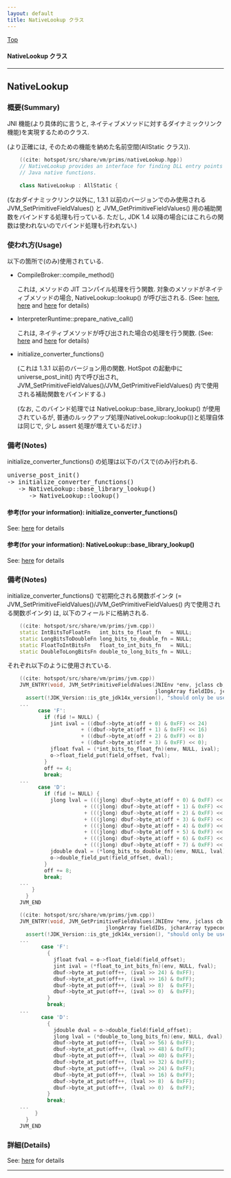 ```yaml
---
layout: default
title: NativeLookup クラス 
---
```

[Top](../index.html)

#### NativeLookup クラス 



---
## <a name="nonSM9tSBB" id="nonSM9tSBB">NativeLookup</a>

### 概要(Summary)
JNI 機能(より具体的に言うと, ネイティブメソッドに対するダイナミックリンク機能)を実現するためのクラス.

(より正確には, そのための機能を納めた名前空間(AllStatic クラス)).


```cpp
    ((cite: hotspot/src/share/vm/prims/nativeLookup.hpp))
    // NativeLookup provides an interface for finding DLL entry points for
    // Java native functions.
    
    class NativeLookup : AllStatic {
```

(なおダイナミックリンク以外に,
 1.3.1 以前のバージョンでのみ使用される JVM_SetPrimitiveFieldValues() と JVM_GetPrimitiveFieldValues()
 用の補助関数をバインドする処理も行っている.
 ただし, JDK 1.4 以降の場合にはこれらの関数は使われないのでバインド処理も行われない.)

### 使われ方(Usage)
以下の箇所で(のみ)使用されている.

* CompileBroker::compile_method()

  これは, メソッドの JIT コンパイル処理を行う関数.
  対象のメソッドがネイティブメソッドの場合, NativeLookup::lookup() が呼び出される.
  (See: [here](no3718SNC.html), [here](no293548G.html) and [here](no3059err.html) for details)

* InterpreterRuntime::prepare_native_call()

  これは, ネイティブメソッドが呼び出された場合の処理を行う関数. (See: [here](no3059asZ.html) and [here](no3059err.html) for details)

* initialize_converter_functions()

  (これは 1.3.1 以前のバージョン用の関数.
   HotSpot の起動中に universe_post_init() 内で呼び出され,
   JVM_SetPrimitiveFieldValues()/JVM_GetPrimitiveFieldValues() 内で使用される補助関数をバインドする.)

  (なお, このバインド処理では NativeLookup::base_library_lookup() が使用されているが,
   普通のルックアップ処理(NativeLookup::lookup())と処理自体は同じで, 少し assert 処理が増えているだけ.)

### 備考(Notes)
initialize_converter_functions() の処理は以下のパスで(のみ)行われる.

<div class="flow-abst"><pre>
universe_post_init()
-&gt; initialize_converter_functions()
   -&gt; NativeLookup::base_library_lookup()
      -&gt; NativeLookup::lookup()
</pre></div>

#### 参考(for your information): initialize_converter_functions()
See: [here](no17119For.html) for details
#### 参考(for your information): NativeLookup::base_library_lookup()
See: [here](no17119WSe.html) for details

### 備考(Notes)
initialize_converter_functions() で初期化される関数ポインタ
(= JVM_SetPrimitiveFieldValues()/JVM_GetPrimitiveFieldValues() 内で使用される関数ポインタ) は, 
以下のフィールドに格納される.


```cpp
    ((cite: hotspot/src/share/vm/prims/jvm.cpp))
    static IntBitsToFloatFn   int_bits_to_float_fn   = NULL;
    static LongBitsToDoubleFn long_bits_to_double_fn = NULL;
    static FloatToIntBitsFn   float_to_int_bits_fn   = NULL;
    static DoubleToLongBitsFn double_to_long_bits_fn = NULL;
```

それぞれ以下のように使用されている.


```cpp
    ((cite: hotspot/src/share/vm/prims/jvm.cpp))
    JVM_ENTRY(void, JVM_SetPrimitiveFieldValues(JNIEnv *env, jclass cb, jobject obj,
                                                jlongArray fieldIDs, jcharArray typecodes, jbyteArray data))
      assert(!JDK_Version::is_gte_jdk14x_version(), "should only be used in 1.3.1 and earlier");
    ...
          case 'F':
            if (fid != NULL) {
              jint ival = ((dbuf->byte_at(off + 0) & 0xFF) << 24)
                        + ((dbuf->byte_at(off + 1) & 0xFF) << 16)
                        + ((dbuf->byte_at(off + 2) & 0xFF) << 8)
                        + ((dbuf->byte_at(off + 3) & 0xFF) << 0);
              jfloat fval = (*int_bits_to_float_fn)(env, NULL, ival);
              o->float_field_put(field_offset, fval);
            }
            off += 4;
            break;
    ...
          case 'D':
            if (fid != NULL) {
              jlong lval = (((jlong) dbuf->byte_at(off + 0) & 0xFF) << 56)
                         + (((jlong) dbuf->byte_at(off + 1) & 0xFF) << 48)
                         + (((jlong) dbuf->byte_at(off + 2) & 0xFF) << 40)
                         + (((jlong) dbuf->byte_at(off + 3) & 0xFF) << 32)
                         + (((jlong) dbuf->byte_at(off + 4) & 0xFF) << 24)
                         + (((jlong) dbuf->byte_at(off + 5) & 0xFF) << 16)
                         + (((jlong) dbuf->byte_at(off + 6) & 0xFF) << 8)
                         + (((jlong) dbuf->byte_at(off + 7) & 0xFF) << 0);
              jdouble dval = (*long_bits_to_double_fn)(env, NULL, lval);
              o->double_field_put(field_offset, dval);
            }
            off += 8;
            break;
    ...
        }
      }
    JVM_END
```


```cpp
    ((cite: hotspot/src/share/vm/prims/jvm.cpp))
    JVM_ENTRY(void, JVM_GetPrimitiveFieldValues(JNIEnv *env, jclass cb, jobject obj,
                                jlongArray fieldIDs, jcharArray typecodes, jbyteArray data))
      assert(!JDK_Version::is_gte_jdk14x_version(), "should only be used in 1.3.1 and earlier");
    ...
           case 'F':
             {
               jfloat fval = o->float_field(field_offset);
               jint ival = (*float_to_int_bits_fn)(env, NULL, fval);
               dbuf->byte_at_put(off++, (ival >> 24) & 0xFF);
               dbuf->byte_at_put(off++, (ival >> 16) & 0xFF);
               dbuf->byte_at_put(off++, (ival >> 8)  & 0xFF);
               dbuf->byte_at_put(off++, (ival >> 0)  & 0xFF);
             }
             break;
    ...
           case 'D':
             {
               jdouble dval = o->double_field(field_offset);
               jlong lval = (*double_to_long_bits_fn)(env, NULL, dval);
               dbuf->byte_at_put(off++, (lval >> 56) & 0xFF);
               dbuf->byte_at_put(off++, (lval >> 48) & 0xFF);
               dbuf->byte_at_put(off++, (lval >> 40) & 0xFF);
               dbuf->byte_at_put(off++, (lval >> 32) & 0xFF);
               dbuf->byte_at_put(off++, (lval >> 24) & 0xFF);
               dbuf->byte_at_put(off++, (lval >> 16) & 0xFF);
               dbuf->byte_at_put(off++, (lval >> 8)  & 0xFF);
               dbuf->byte_at_put(off++, (lval >> 0)  & 0xFF);
             }
             break;
    ...
         }
      }
    JVM_END
```




### 詳細(Details)
See: [here](../doxygen/classNativeLookup.html) for details

---
